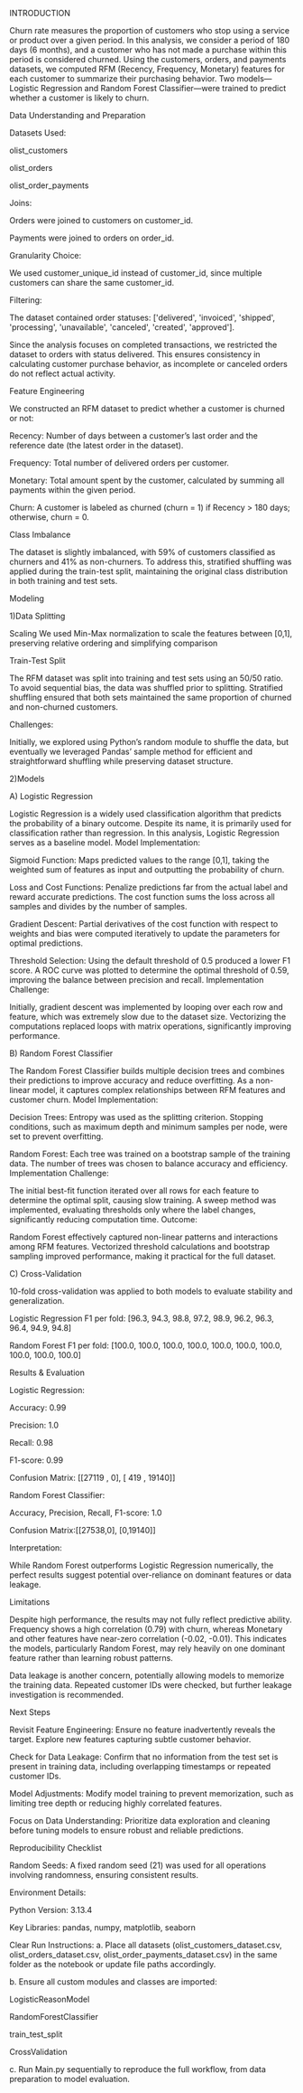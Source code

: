 INTRODUCTION

Churn rate measures the proportion of customers who stop using a service or product over a given period. In this analysis, we consider a period of 180 days (6 months), and a customer who has not made a purchase within this period is considered churned. Using the customers, orders, and payments datasets, we computed RFM (Recency, Frequency, Monetary) features for each customer to summarize their purchasing behavior. Two models—Logistic Regression and Random Forest Classifier—were trained to predict whether a customer is likely to churn.

Data Understanding and Preparation

Datasets Used:

olist_customers

olist_orders

olist_order_payments

Joins:

Orders were joined to customers on customer_id.

Payments were joined to orders on order_id.

Granularity Choice:

We used customer_unique_id instead of customer_id, since multiple customers can share the same customer_id.

Filtering:

The dataset contained order statuses: ['delivered', 'invoiced', 'shipped', 'processing', 'unavailable', 'canceled', 'created', 'approved'].

Since the analysis focuses on completed transactions, we restricted the dataset to orders with status delivered. This ensures consistency in calculating customer purchase behavior, as incomplete or canceled orders do not reflect actual activity.


Feature Engineering

We constructed an RFM dataset to predict whether a customer is churned or not:

Recency: Number of days between a customer’s last order and the reference date (the latest order in the dataset).

Frequency: Total number of delivered orders per customer.

Monetary: Total amount spent by the customer, calculated by summing all payments within the given period.

Churn: A customer is labeled as churned (churn = 1) if Recency > 180 days; otherwise, churn = 0.

Class Imbalance

The dataset is slightly imbalanced, with 59% of customers classified as churners and 41% as non-churners. To address this, stratified shuffling was applied during the train-test split, maintaining the original class distribution in both training and test sets.

Modeling

1)Data Splitting

Scaling
We used Min-Max normalization to scale the features between [0,1], preserving relative ordering and simplifying comparison

Train-Test Split

The RFM dataset was split into training and test sets using an 50/50 ratio. To avoid sequential bias, the data was shuffled prior to splitting. Stratified shuffling ensured that both sets maintained the same proportion of churned and non-churned customers.

Challenges:

 Initially, we explored using Python’s random module to shuffle the data, but eventually we leveraged Pandas’ sample method for efficient and straightforward shuffling while preserving dataset structure.
 
2)Models

A) Logistic Regression

Logistic Regression is a widely used classification algorithm that predicts the probability of a binary outcome. Despite its name, it is primarily used for classification rather than regression. In this analysis, Logistic Regression serves as a baseline model.
Model Implementation:

Sigmoid Function: Maps predicted values to the range [0,1], taking the weighted sum of features as input and outputting the probability of churn.

Loss and Cost Functions: Penalize predictions far from the actual label and reward accurate predictions. The cost function sums the loss across all samples and divides by the number of samples.

Gradient Descent: Partial derivatives of the cost function with respect to weights and bias were computed iteratively to update the parameters for optimal predictions.

Threshold Selection: Using the default threshold of 0.5 produced a lower F1 score. A ROC curve was plotted to determine the optimal threshold of 0.59, improving the balance between precision and recall.
Implementation Challenge:

Initially, gradient descent was implemented by looping over each row and feature, which was extremely slow due to the dataset size. Vectorizing the computations replaced loops with matrix operations, significantly improving performance.

B) Random Forest Classifier

The Random Forest Classifier builds multiple decision trees and combines their predictions to improve accuracy and reduce overfitting. As a non-linear model, it captures complex relationships between RFM features and customer churn.
Model Implementation:

Decision Trees: Entropy was used as the splitting criterion. Stopping conditions, such as maximum depth and minimum samples per node, were set to prevent overfitting.

Random Forest: Each tree was trained on a bootstrap sample of the training data. The number of trees was chosen to balance accuracy and efficiency.
Implementation Challenge:

The initial best-fit function iterated over all rows for each feature to determine the optimal split, causing slow training. A sweep method was implemented, evaluating thresholds only where the label changes, significantly reducing computation time.
Outcome:

Random Forest effectively captured non-linear patterns and interactions among RFM features. Vectorized threshold calculations and bootstrap sampling improved performance, making it practical for the full dataset.

C) Cross-Validation

10-fold cross-validation was applied to both models to evaluate stability and generalization.

Logistic Regression F1 per fold: [96.3, 94.3, 98.8, 97.2, 98.9, 96.2, 96.3, 96.4, 94.9, 94.8]

Random Forest F1 per fold: [100.0, 100.0, 100.0, 100.0, 100.0, 100.0, 100.0, 100.0, 100.0, 100.0]

Results & Evaluation

Logistic Regression:

Accuracy: 0.99

Precision: 1.0

Recall: 0.98

F1-score: 0.99

Confusion Matrix: [[27119 , 0], [ 419 , 19140]]

Random Forest Classifier:

Accuracy, Precision, Recall, F1-score: 1.0

Confusion Matrix:[[27538,0], [0,19140]]

Interpretation:

While Random Forest outperforms Logistic Regression numerically, the perfect results suggest potential over-reliance on dominant features or data leakage.

Limitations

Despite high performance, the results may not fully reflect predictive ability. Frequency shows a high correlation (0.79) with churn, whereas Monetary and other features have near-zero correlation (-0.02, -0.01). This indicates the models, particularly Random Forest, may rely heavily on one dominant feature rather than learning robust patterns.

Data leakage is another concern, potentially allowing models to memorize the training data. Repeated customer IDs were checked, but further leakage investigation is recommended.

Next Steps

Revisit Feature Engineering: Ensure no feature inadvertently reveals the target. Explore new features capturing subtle customer behavior.

Check for Data Leakage: Confirm that no information from the test set is present in training data, including overlapping timestamps or repeated customer IDs.

Model Adjustments: Modify model training to prevent memorization, such as limiting tree depth or reducing highly correlated features.

Focus on Data Understanding: Prioritize data exploration and cleaning before tuning models to ensure robust and reliable predictions.

Reproducibility Checklist

Random Seeds:
A fixed random seed (21) was used for all operations involving randomness, ensuring consistent results.

Environment Details:

Python Version: 3.13.4

Key Libraries: pandas, numpy, matplotlib, seaborn

Clear Run Instructions: 
a. Place all datasets (olist_customers_dataset.csv, olist_orders_dataset.csv, olist_order_payments_dataset.csv) in the same folder as the notebook or update file paths accordingly.

b. Ensure all custom modules and classes are imported:

LogisticReasonModel

RandomForestClassifier

train_test_split

CrossValidation

c. Run Main.py sequentially to reproduce the full workflow, from data preparation to model evaluation.



